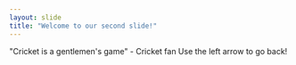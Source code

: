 ```yaml
---
layout: slide
title: "Welcome to our second slide!"
---
```

"Cricket is a gentlemen's game" - Cricket fan
Use the left arrow to go back!
